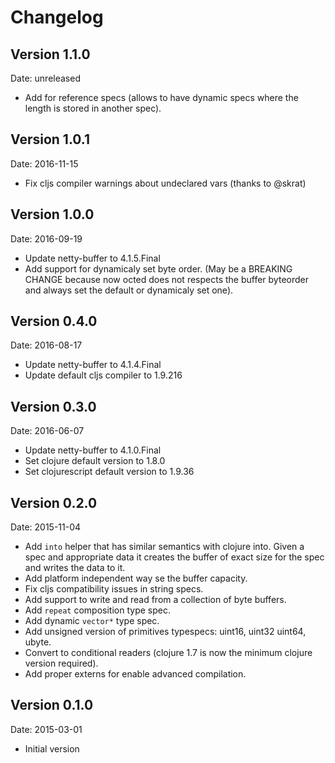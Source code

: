 # Changelog #

## Version 1.1.0 ##

Date: unreleased

- Add for reference specs (allows to have dynamic specs where the
  length is stored in another spec).
  

## Version 1.0.1 ##

Date: 2016-11-15

- Fix cljs compiler warnings about undeclared vars (thanks to @skrat)


## Version 1.0.0 ##

Date: 2016-09-19

- Update netty-buffer to 4.1.5.Final
- Add support for dynamicaly set byte order.
  (May be a BREAKING CHANGE because now octed does not respects the
  buffer byteorder and always set the default or dynamicaly set one).


## Version 0.4.0 ##

Date: 2016-08-17

- Update netty-buffer to 4.1.4.Final
- Update default cljs compiler to 1.9.216


## Version 0.3.0 ##

Date: 2016-06-07

- Update netty-buffer to 4.1.0.Final
- Set clojure default version to 1.8.0
- Set clojurescript default version to 1.9.36


## Version 0.2.0 ##

Date: 2015-11-04

- Add `into` helper that has similar semantics with clojure into. Given a spec and
  appropriate data it creates the buffer of exact size for the spec and writes the
  data to it.
- Add platform independent way se the buffer capacity.
- Fix cljs compatibility issues in string specs.
- Add support to write and read from a collection of byte buffers.
- Add `repeat` composition type spec.
- Add dynamic `vector*` type spec.
- Add unsigned version of primitives typespecs: uint16, uint32 uint64, ubyte.
- Convert to conditional readers (clojure 1.7 is now the minimum clojure
  version required).
- Add proper externs for enable advanced compilation.


## Version 0.1.0 ##

Date: 2015-03-01

- Initial version
